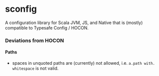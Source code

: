 # sconfig
A configuration library for Scala JVM, JS, and Native that is (mostly) compatible to Typesafe Config / HOCON.

### Deviations from HOCON
#### Paths
- spaces in unquoted paths are (currently) not allowed, i.e. `a.path with. whitespace` is not valid.

